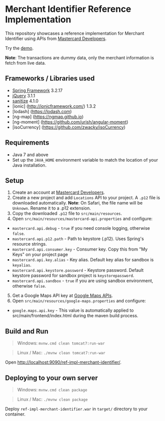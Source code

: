 # Merchant Identifier Reference Implementation

This repository showcases a reference implementation for Merchant Identifier using APIs from [Mastercard Developers](https://developer.mastercard.com).

Try the [demo](https://www.mastercardlabs.com/ref-impl-merchant-identifier/).

**Note**: The transactions are dummy data, only the merchant information is fetch from live data.

## Frameworks / Libraries used
- [Spring Framework](https://projects.spring.io/spring-framework/) 3.2.17
- [jQuery](https://jquery.com/)  3.1.1
- [sanitize](https://jonathantneal.github.io/sanitize.css/) 4.1.0
- [ionic] (http://ionicframework.com/) 1.3.2
- [lodash] (https://lodash.com)
- [ng-map] (https://ngmap.github.io)
- [ng-moment] (https://github.com/urish/angular-moment)
- [isoCurrency] (https://github.com/zwacky/isoCurrency)

## Requirements
- Java 7 and above
- Set up the `JAVA_HOME` environment variable to match the location of your Java installation.

## Setup
1. Create an account at [Mastercard Developers](https://developer.mastercard.com).
2. Create a new project and add `Locations` API to your project. A `.p12` file is downloaded automatically. **Note**: On Safari, the file name will be `Unknown`. Rename it to a .p12 extension.
3. Copy the downloaded `.p12` file to `src/main/resources`.
4. Open `src/main/resources/mastercard-api.properties` and configure:
  - `mastercard.api.debug` - `true` if you need console logging, otherwise `false`.
  - `mastercard.api.p12.path` - Path to keystore (.p12). Uses Spring's resource strings.
  - `mastercard.api.consumer.key` - Consumer key. Copy this from "My Keys" on your project page
  - `mastercard.api.key.alias` - Key alias. Default key alias for sandbox is `keyalias`.
  - `mastercard.api.keystore.password` - Keystore password. Default keystore password for sandbox project is `keystorepassword`.
  - `mastercard.api.sandbox` - `true` if you are using sandbox environment, otherwise `false`.
5. Get a Google Maps API key at [Google Maps APIs](https://developers.google.com/maps/documentation/javascript/get-api-key#get-an-api-key).
6. Open `src/main/resources/google-maps.properties` and configure:
  - `google.maps.api.key` - This value is automatically applied to src/main/frontend/index.html during the maven build process.

## Build and Run

> Windows: `mvnw.cmd clean tomcat7:run-war`

> Linux / Mac: `./mvnw clean tomcat7:run-war`

Open [http://localhost:9090/ref-impl-merchant-identifier/](http://localhost:9090/ref-impl-merchant-identifier/).

## Deploying to your own server

> Windows: `mvnw.cmd clean package`

> Linux / Mac: `./mvnw clean package`

Deploy `ref-impl-merchant-identifier.war` in `target/` directory to your container.